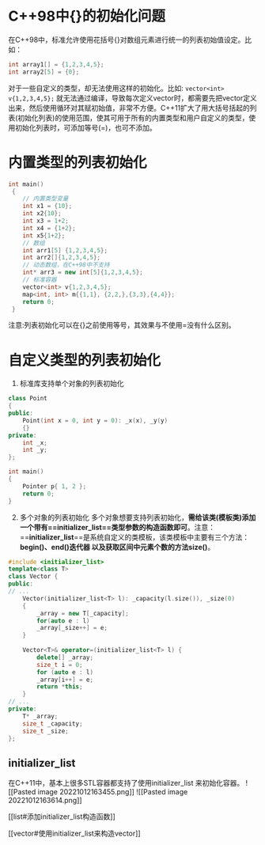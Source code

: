 #  C++98中{}的初始化问题
在C++98中，标准允许使用花括号{}对数组元素进行统一的列表初始值设定。比如：
```cpp
int array1[] = {1,2,3,4,5}; 
int array2[5] = {0};
```

对于一些自定义的类型，却无法使用这样的初始化。比如:
`vector<int> v{1,2,3,4,5};`
就无法通过编译，导致每次定义vector时，都需要先把vector定义出来，然后使用循环对其赋初始值，非常不方便。C++11扩大了用大括号括起的列表(初始化列表)的使用范围，使其可用于所有的内置类型和用户自定义的类型，使用初始化列表时，可添加等号(=)，也可不添加。


# 内置类型的列表初始化
```cpp
int main() 
 {
	// 内置类型变量
	int x1 = {10};
	int x2{10};
	int x3 = 1+2;
	int x4 = {1+2};
	int x5{1+2}; 
	// 数组
	int arr1[5] {1,2,3,4,5}; 
	int arr2[]{1,2,3,4,5};
	// 动态数组，在C++98中不支持
	int* arr3 = new int[5]{1,2,3,4,5}; 
	// 标准容器
	vector<int> v{1,2,3,4,5};
	map<int, int> m{{1,1}, {2,2,},{3,3},{4,4}}; 
	return 0;
 }
```
注意:列表初始化可以在{}之前使用等号，其效果与不使用=没有什么区别。

# 自定义类型的列表初始化
1. 标准库支持单个对象的列表初始化
```cpp
class Point 
{
public:
	Point(int x = 0, int y = 0): _x(x), _y(y) 
	{}
private: 
	int _x; 
	int _y;
};

int main() 
{
	Pointer p{ 1, 2 }; 
	return 0;
}
```

2. 多个对象的列表初始化
多个对象想要支持列表初始化，**需给该类(模板类)添加一个带有==initializer_list==类型参数的构造函数即可**。注意：==**initializer_list**==是系统自定义的类模板，该类模板中主要有三个方法：**begin()、end()迭代器 以及获取区间中元素个数的方法size()**。
```cpp
#include <initializer_list> 
template<class T>
class Vector { 
public:
// ...
	Vector(initializer_list<T> l): _capacity(l.size()), _size(0) 
	{
		_array = new T[_capacity]; 
		for(auto e : l)
		_array[_size++] = e;
    }
    
	Vector<T>& operator=(initializer_list<T> l) { 
		delete[] _array;
		size_t i = 0;
		for (auto e : l)
		_array[i++] = e; 
		return *this;
    }
// ...
private:
	T* _array;
	size_t _capacity; 
	size_t _size;
};
```

## initializer_list
在C++11中，基本上很多STL容器都支持了使用initializer_list 来初始化容器。
![[Pasted image 20221012163455.png]]
![[Pasted image 20221012163614.png]]

[[list#添加initializer_list构造函数]]

[[vector#使用initializer_list来构造vector]]